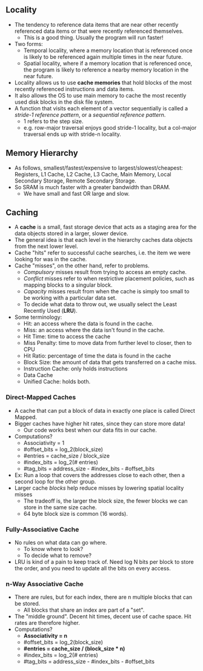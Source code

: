 ## Locality
- The tendency to reference data items that are near other recently referenced data items or that were recently referenced themselves.
	- This is a good thing. Usually the program will run faster!
- Two forms:
	- Temporal locality, where a memory location that is referenced once is likely to be referenced again multiple times in the near future.
	- Spatial locality, where if a memory location that is referenced once, the program is likely to reference a nearby memory location in the near future. 
- Locality allows us to use **cache memories** that hold blocks of the most recently referenced instructions and data items.
- It also allows the OS to use main memory to cache the most recently used disk blocks in the disk file system.
- A function that visits each element of a vector sequentially is called a *stride-1 reference pattern*, or a *sequential reference pattern*.
	- 1 refers to the step size.
	- e.g. row-major traversal enjoys good stride-1 locality, but a col-major traversal ends up with stride-n locality.

## Memory Hierarchy
- As follows, smallest/fastest/expensive to largest/slowest/cheapest: Registers, L1 Cache, L2 Cache, L3 Cache, Main Memory, Local Secondary Storage, Remote Secondary Storage.
- So SRAM is much faster with a greater bandwidth than DRAM.
	- We have small and fast OR large and slow.

## Caching
- A **cache** is a small, fast storage device that acts as a staging area for the data objects stored in a larger, slower device.
- The general idea is that each level in the hierarchy caches data objects from the next lower level.
- Cache "hits" refer to successful cache searches, i.e. the item we were looking for was in the cache.
- Cache "misses", on the other hand, refer to problems.
	- *Compulsory* misses result from trying to access an empty cache.
	- *Conflict* misses refer to when restrictive placement policies, such as mapping blocks to a singular block.
	- *Capacity* misses result from when the cache is simply too small to be working with a particular data set.
	- To decide what data to throw out, we usually select the Least Recently Used (**LRU**).
- Some terminology:
	- Hit: an access where the data is found in the cache.
	- Miss: an access where the data isn't found in the cache.
	- Hit Time: time to access the cache
	- Miss Penalty: time to move data from further level to closer, then to CPU
	- Hit Ratio: percentage of time the data is found in the cache
	- Block Size: the amount of data that gets transferred on a cache miss.
	- Instruction Cache: only holds instructions
	- Data Cache
	- Unified Cache: holds both.


### Direct-Mapped Caches
- A cache that can put a block of data in exactly one place is called Direct Mapped.
- Bigger caches have higher hit rates, since they can store more data!
	- Our code works best when our data fits in our cache.
- Computations?
	- Associativity = 1
	- \#offset_bits = log_2(block_size)
	- \#entries = cache_size / block_size
	- \#index_bits = log_2(\# entries)
	- \#tag_bits = address_size - \#index_bits - \#offset_bits
- Ex: Run a loop that covers the addresses close to each other, then a second loop for the other group.
- Larger cache *blocks* help reduce misses by lowering spatial locality misses
	- The tradeoff is, the larger the block size, the fewer blocks we can store in the same size cache.
	- 64 byte block size is common (16 words).

### Fully-Associative Cache
- No rules on what data can go where.
	- To know where to look?
	- To decide what to remove?
- LRU is kind of a pain to keep track of. Need log N bits per block to store the order, and you need to update all the bits on every access.

### n-Way Associative Cache
- There are rules, but for each index, there are n multiple blocks that can be stored.
	- All blocks that share an index are part of a "set".
- The "middle ground". Decent hit times, decent use of cache space. Hit rates are therefore higher.
- Computations?
	- **Associativity = n**
	- \#offset_bits = log_2(block_size)
	- **\#entries = cache_size / (block_size \* n)**
	- \#index_bits = log_2(\# entries)
	- \#tag_bits = address_size - \#index_bits - \#offset_bits 
	 